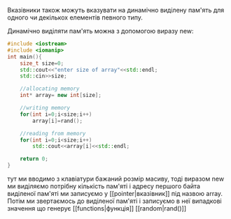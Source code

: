 Вказівники також можуть вказувати на динамічно виділену пам'ять для одного чи декількох елементів певного типу.

Динамічно виділяти пам'ять можна з допомогою виразу new:

```c++
#include <iostream>
#include <iomanip>
int main(){
	size_t size=0;
	std::cout<<"enter size of array"<<std::endl;
	std::cin>>size;

	//allocating memory
	int* array= new int[size];

	//writing memory
	for(int i=0;i<size;i++)
		array[i]=rand();

	//reading from memory
	for(int i=0;i<size;i++)
		std::cout<<array[i]<<std::endl;

	return 0;
}
```

тут ми вводимо з клавіатури бажаний розмір масиву, тоді виразом new ми виділяємо потрібну кількість пам'яті і адресу першого байта виділеної пам'яті ми записуємо у [[pointer|вказівник]] під назвою array. Потім ми звертаємось до виділеної пам'яті і записуємо в неї випадкові значення що генерує   [[functions|функція]]   [[random|rand()]]  